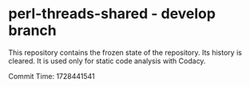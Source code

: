 # perl-threads-shared - develop branch

This repository contains the frozen state of the repository.
Its history is cleared. It is used only for static code
analysis with Codacy.

Commit Time: 1728441541